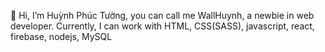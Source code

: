 👋 Hi, I’m Huỳnh Phúc Tường, you can call me WallHuynh, a newbie in web developer. Currently, I can work with HTML, CSS(SASS), javascript, react, firebase, nodejs, MySQL

<!---
WallHuynh/WallHuynh is a ✨ special ✨ repository because its `README.md` (this file) appears on your GitHub profile.
You can click the Preview link to take a look at your changes.
--->
